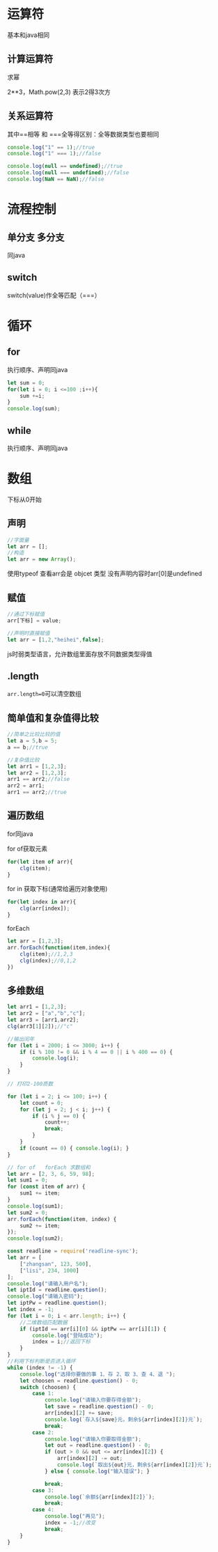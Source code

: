 # 运算符

基本和java相同

## 计算运算符

求幂

2**3，Math.pow(2,3) 表示2得3次方

## 关系运算符

其中==相等 和  ===全等得区别：全等数据类型也要相同

```js
console.log("1" == 1);//true
console.log("1" === 1);//false
```

```js
console.log(null == undefined);//true
console.log(null === undefined);//false
console.log(NaN == NaN);//false
```

# 流程控制

## 单分支 多分支

同java

## switch

switch(value)作全等匹配（===）

# 循环

## for

执行顺序、声明同java

```js
let sum = 0;
for(let i = 0; i <=100 ;i++){
    sum +=i;
}
console.log(sum);
```

## while

执行顺序、声明同java

# 数组

下标从0开始

## 声明

```js
//字面量
let arr = [];
//构造
let arr = new Array();
```

使用typeof 查看arr会是 objcet 类型  没有声明内容时arr[0]是undefined

## 赋值

```js
//通过下标赋值
arr[下标] = value;

//声明时直接赋值
let arr = [1,2,"heihei",false];
```

js时弱类型语言，允许数组里面存放不同数据类型得值

## .length

`arr.length=0`可以清空数组

## 简单值和复杂值得比较

```js
//简单之比较比较的值
let a = 5,b = 5;
a == b;//true

//复杂值比较
let arr1 = [1,2,3];
let arr2 = [1,2,3];
arr1 == arr2;//false
arr2 = arr1;
arr1 == arr2;//true
```

## 遍历数组

for同java

for of获取元素

```js
for(let item of arr){
    clg(item);
}
```

for in 获取下标(通常给遍历对象使用)

```js
for(let index in arr){
    clg(arr[index]);
}
```

forEach

```js
let arr = [1,2,3];
arr.forEach(function(item,index){
    clg(item);//1,2,3
    clg(index);//0,1,2
})
```

## 多维数组

```js
let arr1 = [1,2,3];
let arr2 = ["a","b","c"];
let arr3 = [arr1,arr2];
clg(arr3[1][2]);//"c"
```

```js
//输出闰年
for (let i = 2000; i <= 3000; i++) {
    if (i % 100 != 0 && i % 4 == 0 || i % 400 == 0) {
        console.log(i);
    }
}
```



```js
// 打印2-100质数

for (let i = 2; i <= 100; i++) {
    let count = 0;
    for (let j = 2; j < i; j++) {
        if (i % j == 0) {
            count++;
            break;
        }
    }
    if (count == 0) { console.log(i); }
}
```

```js
// for of   forEach 求数组和
let arr = [2, 3, 6, 59, 98];
let sum1 = 0;
for (const item of arr) {
    sum1 += item;
}
console.log(sum1);
let sum2 = 0;
arr.forEach(function(item, index) {
    sum2 += item;
});
console.log(sum2);
```

```js
const readline = require('readline-sync');
let arr = [
    ["zhangsan", 123, 500],
    ["lisi", 234, 1000]
];
console.log("请输入用户名");
let iptId = readline.question();
console.log("请输入密码");
let iptPw = readline.question();
let index = -1;
for (let i = 0; i < arr.length; i++) {
    //二维数组匹配数据
    if (iptId == arr[i][0] && iptPw == arr[i][1]) {
        console.log("登陆成功");
        index = i;//返回下标
    }
}
//利用下标判断是否进入循环
while (index != -1) {
    console.log("选择你要做的事 1、存 2、取 3、查 4、退 ");
    let choosen = readline.question() - 0;
    switch (choosen) {
        case 1:
            console.log("请输入你要存得金额");
            let save = readline.question() - 0;
            arr[index][2] += save;
            console.log(`存入${save}元，剩余${arr[index][2]}元`);
            break;
        case 2:
            console.log("请输入你要取得金额");
            let out = readline.question() - 0;
            if (out > 0 && out <= arr[index][2]) {
                arr[index][2] -= out;
                console.log(`取出${out}元，剩余${arr[index][2]}元`);
            } else { console.log("输入错误"); }

            break;
        case 3:
            console.log(`余额${arr[index][2]}`);
            break;
        case 4:
            console.log("再见");
            index = -1;//改变
            break;
    }
}

```

